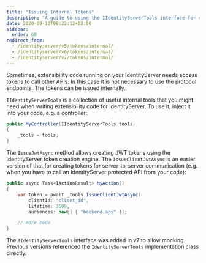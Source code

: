 ```yaml
---
title: "Issuing Internal Tokens"
description: "A guide to using the IIdentityServerTools interface for creating JWT tokens internally within IdentityServer's extensibility code, without going through the protocol endpoints."
date: 2020-09-10T08:22:12+02:00
sidebar:
  order: 60
redirect_from:
  - /identityserver/v5/tokens/internal/
  - /identityserver/v6/tokens/internal/
  - /identityserver/v7/tokens/internal/
---
```


Sometimes, extensibility code running on your IdentityServer needs access tokens to call other APIs. In this case it is
not necessary to use the protocol endpoints. The tokens can be issued internally.

`IIdentityServerTools` is a collection of useful internal tools that you might need when writing extensibility code
for IdentityServer. To use it, inject it into your code, e.g. a controller::

```cs
public MyController(IIdentityServerTools tools)
{
    _tools = tools;
}
```

The `IssueJwtAsync` method allows creating JWT tokens using the IdentityServer token creation engine. The
`IssueClientJwtAsync` is an easier
version of that for creating tokens for server-to-server communication (e.g. when you have to call an IdentityServer
protected API from your code):

```cs
public async Task<IActionResult> MyAction()
{
    var token = await _tools.IssueClientJwtAsync(
        clientId: "client_id",
        lifetime: 3600,
        audiences: new[] { "backend.api" });

    // more code
}
```

The `IIdentityServerTools` interface was added in v7 to allow mocking. Previous versions referenced the
`IdentityServerTools` implementation class directly.
